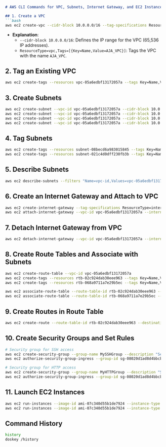 

```markdown
# AWS CLI Commands for VPC, Subnets, Internet Gateway, and EC2 Instances

## 1. Create a VPC
```bash
aws ec2 create-vpc --cidr-block 10.0.0.0/16 --tag-specifications ResourceType=vpc,Tags=[{Key=Name,Value=AJA_VPC}]
```
- **Explanation**:
  - `--cidr-block 10.0.0.0/16`: Defines the IP range for the VPC (65,536 IP addresses).
  - `ResourceType=vpc,Tags=[{Key=Name,Value=AJA_VPC}]`: Tags the VPC with the name `AJA_VPC`.

## 2. Tag an Existing VPC
```bash
aws ec2 create-tags --resources vpc-05a6edbf13172057a --tags Key=Name,Value=MyVPC
```

## 3. Create Subnets
```bash
aws ec2 create-subnet --vpc-id vpc-05a6edbf13172057a --cidr-block 10.0.0.0/24
aws ec2 create-subnet --vpc-id vpc-05a6edbf13172057a --cidr-block 10.0.2.0/24
aws ec2 create-subnet --vpc-id vpc-05a6edbf13172057a --cidr-block 10.0.1.0/24
aws ec2 create-subnet --vpc-id vpc-05a6edbf13172057a --cidr-block 10.0.16.0/24
```

## 4. Tag Subnets
```bash
aws ec2 create-tags --resources subnet-08becd6a983015845 --tags Key=Name,Value=public
aws ec2 create-tags --resources subnet-021c4d0dff230fb3b --tags Key=Name,Value=private
```

## 5. Describe Subnets
```bash
aws ec2 describe-subnets --filters "Name=vpc-id,Values=vpc-05a6edbf13172057a" --query "Subnets[*].{ID:SubnetId,CIDR:CidrBlock}"
```

## 6. Create an Internet Gateway and Attach to VPC
```bash
aws ec2 create-internet-gateway --tag-specifications ResourceType=internet-gateway,Tags=[{Key=Name,Value=my-igw}]
aws ec2 attach-internet-gateway --vpc-id vpc-05a6edbf13172057a --internet-gateway-id igw-05297a3a9804d2117
```

## 7. Detach Internet Gateway from VPC
```bash
aws ec2 detach-internet-gateway --vpc-id vpc-05a6edbf13172057a --internet-gateway-id igw-0f796cd4dfd6bebb3
```

## 8. Create Route Tables and Associate with Subnets
```bash
aws ec2 create-route-table --vpc-id vpc-05a6edbf13172057a
aws ec2 create-tags --resources rtb-02c924dab30eee963 --tags Key=Name,Value=public_route
aws ec2 create-tags --resources rtb-068a9711a7e29b5ec --tags Key=Name,Value=private_route

aws ec2 associate-route-table --route-table-id rtb-02c924dab30eee963 --subnet-id subnet-08becd6a983015845
aws ec2 associate-route-table --route-table-id rtb-068a9711a7e29b5ec --subnet-id subnet-021c4d0dff230fb3b
```

## 9. Create Routes in Route Table
```bash
aws ec2 create-route --route-table-id rtb-02c924dab30eee963 --destination-cidr-block 0.0.0.0/0 --gateway-id igw-0f796cd4dfd6bebb3
```

## 10. Create Security Groups and Set Rules
```bash
# Security group for SSH access
aws ec2 create-security-group --group-name MySSHGroup --description "Security group for SSH access" --vpc-id vpc-05a6edbf13172057a
aws ec2 authorize-security-group-ingress --group-id sg-08020d1ad8d4bbcbf --protocol tcp --port 22 --cidr 0.0.0.0/0

# Security group for HTTP access
aws ec2 create-security-group --group-name MyHTTPGroup --description "Security group for HTTP access" --vpc-id vpc-05a6edbf13172057a
aws ec2 authorize-security-group-ingress --group-id sg-08020d1ad8d4bbcbf --protocol tcp --port 80 --cidr 0.0.0.0/0
```

## 11. Launch EC2 Instances
```bash
aws ec2 run-instances --image-id ami-07c340d55b1de7924 --instance-type t2.micro --key-name devops --subnet-id subnet-08becd6a983015845 --security-group-ids sg-08020d1ad8d4bbcbf --associate-public-ip-address
aws ec2 run-instances --image-id ami-07c340d55b1de7924 --instance-type t2.micro --key-name devops --subnet-id subnet-021c4d0dff230fb3b --security-group-ids sg-08020d1ad8d4bbcbf --associate-public-ip-address
```

## Command History
```bash
history
doskey /history
```
```